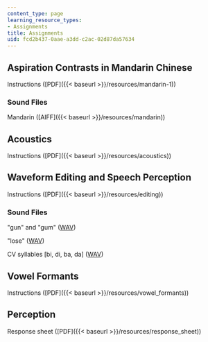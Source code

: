 ```yaml
---
content_type: page
learning_resource_types:
- Assignments
title: Assignments
uid: fcd2b437-0aae-a3dd-c2ac-02d87da57634
---
```


Aspiration Contrasts in Mandarin Chinese
----------------------------------------

Instructions ([PDF]({{< baseurl >}}/resources/mandarin-1))

### Sound Files

Mandarin ([AIFF]({{< baseurl >}}/resources/mandarin))

Acoustics
---------

Instructions ([PDF]({{< baseurl >}}/resources/acoustics))

Waveform Editing and Speech Perception
--------------------------------------

Instructions ([PDF]({{< baseurl >}}/resources/editing))

### Sound Files

"gun" and "gum" ([WAV](/ans7870/24/24.910/s07/assignments/gun.wav))

"lose" ([WAV](/ans7870/24/24.910/s07/assignments/lose.wav))

CV syllables \[bi, di, ba, da\] ([WAV](/ans7870/24/24.910/s07/assignments/stops.wav))

Vowel Formants
--------------

Instructions ([PDF]({{< baseurl >}}/resources/vowel_formants))

Perception
----------

Response sheet ([PDF]({{< baseurl >}}/resources/response_sheet))
